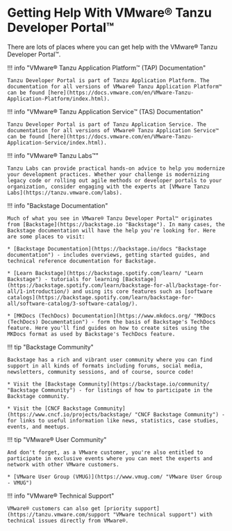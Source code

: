 # Getting Help With VMware® Tanzu Developer Portal™

There are lots of places where you can get help with the VMware® Tanzu Developer Portal™.

!!! info "VMware® Tanzu Application Platform™ (TAP) Documentation"

    Tanzu Developer Portal is part of Tanzu Application Platform. The documentation for all versions of VMware® Tanzu Application Platform™ can be found [here](https://docs.vmware.com/en/VMware-Tanzu-Application-Platform/index.html).

!!! info "VMware® Tanzu Application Service™ (TAS) Documentation"

    Tanzu Developer Portal is part of Tanzu Application Service. The documentation for all versions of VMware® Tanzu Application Service™ can be found [here](https://docs.vmware.com/en/VMware-Tanzu-Application-Service/index.html).

!!! info "VMware® Tanzu Labs™"

    Tanzu Labs can provide practical hands-on advice to help you modernize your development practices. Whether your challenge is modernizing legacy code or rolling out agile methods or developer portals to your organization, consider engaging with the experts at [VMware Tanzu Labs](https://tanzu.vmware.com/labs).

!!! info "Backstage Documentation"

    Much of what you see in VMware® Tanzu Developer Portal™ originates from [Backstage](https://backstage.io "Backstage"). In many cases, the Backstage documentation will have the help you're looking for. Here are some places to visit:

    * [Backstage Documentation](https://backstage.io/docs "Backstage documentation") - includes overviews, getting started guides, and technical reference documentation for Backstage.

    * [Learn Backstage](https://backstage.spotify.com/learn/ "Learn Backstage") - tutorials for learning [Backstage](https://backstage.spotify.com/learn/backstage-for-all/backstage-for-all/1-introduction/) and using its core features such as [software catalogs](https://backstage.spotify.com/learn/backstage-for-all/software-catalog/3-software-catalog/).

    * [MKDocs (TechDocs) Documentation](https://www.mkdocs.org/ "MKDocs (TechDocs) Documentation") - form the basis of Backstage's TechDocs feature. Here you'll find guides on how to create sites using the MKDocs format as used by Backstage's TechDocs feature.

!!! tip "Backstage Community"

    Backstage has a rich and vibrant user community where you can find support in all kinds of formats including forums, social media, newsletters, community sessions, and of course, source code!

    * Visit the [Backstage Community](https://backstage.io/community/ "Backstage Community") - for listings of how to participate in the Backstage community.

    * Visit the [CNCF Backstage Community](https://www.cncf.io/projects/backstage/ "CNCF Backstage Community") - for links to useful information like news, statistics, case studies, events, and meetups.

!!! tip "VMware® User Community"

    And don't forget, as a VMware customer, you're also entitled to participate in exclusive events where you can meet the experts and network with other VMware customers.

    * [VMware User Group (VMUG)](https://www.vmug.com/ "VMware User Group - VMUG")

!!! info "VMware® Technical Support"

    VMware® customers can also get [priority support](https://tanzu.vmware.com/support "VMware technical support") with technical issues directly from VMware®.

